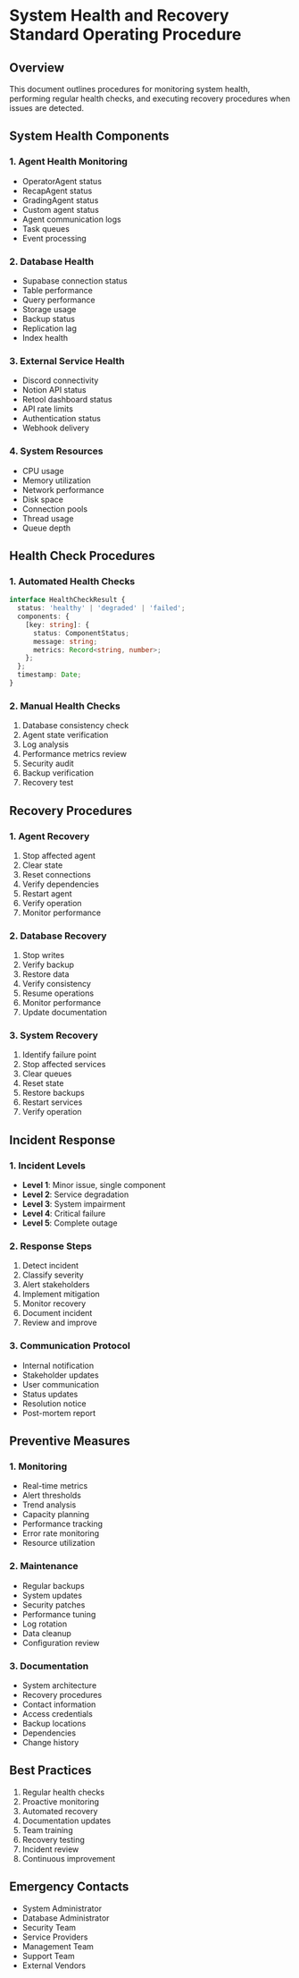 # System Health and Recovery Standard Operating Procedure

## Overview
This document outlines procedures for monitoring system health, performing regular health checks, and executing recovery procedures when issues are detected.

## System Health Components

### 1. Agent Health Monitoring
- OperatorAgent status
- RecapAgent status
- GradingAgent status
- Custom agent status
- Agent communication logs
- Task queues
- Event processing

### 2. Database Health
- Supabase connection status
- Table performance
- Query performance
- Storage usage
- Backup status
- Replication lag
- Index health

### 3. External Service Health
- Discord connectivity
- Notion API status
- Retool dashboard status
- API rate limits
- Authentication status
- Webhook delivery

### 4. System Resources
- CPU usage
- Memory utilization
- Network performance
- Disk space
- Connection pools
- Thread usage
- Queue depth

## Health Check Procedures

### 1. Automated Health Checks
```typescript
interface HealthCheckResult {
  status: 'healthy' | 'degraded' | 'failed';
  components: {
    [key: string]: {
      status: ComponentStatus;
      message: string;
      metrics: Record<string, number>;
    };
  };
  timestamp: Date;
}
```

### 2. Manual Health Checks
1. Database consistency check
2. Agent state verification
3. Log analysis
4. Performance metrics review
5. Security audit
6. Backup verification
7. Recovery test

## Recovery Procedures

### 1. Agent Recovery
1. Stop affected agent
2. Clear state
3. Reset connections
4. Verify dependencies
5. Restart agent
6. Verify operation
7. Monitor performance

### 2. Database Recovery
1. Stop writes
2. Verify backup
3. Restore data
4. Verify consistency
5. Resume operations
6. Monitor performance
7. Update documentation

### 3. System Recovery
1. Identify failure point
2. Stop affected services
3. Clear queues
4. Reset state
5. Restore backups
6. Restart services
7. Verify operation

## Incident Response

### 1. Incident Levels
- **Level 1**: Minor issue, single component
- **Level 2**: Service degradation
- **Level 3**: System impairment
- **Level 4**: Critical failure
- **Level 5**: Complete outage

### 2. Response Steps
1. Detect incident
2. Classify severity
3. Alert stakeholders
4. Implement mitigation
5. Monitor recovery
6. Document incident
7. Review and improve

### 3. Communication Protocol
- Internal notification
- Stakeholder updates
- User communication
- Status updates
- Resolution notice
- Post-mortem report

## Preventive Measures

### 1. Monitoring
- Real-time metrics
- Alert thresholds
- Trend analysis
- Capacity planning
- Performance tracking
- Error rate monitoring
- Resource utilization

### 2. Maintenance
- Regular backups
- System updates
- Security patches
- Performance tuning
- Log rotation
- Data cleanup
- Configuration review

### 3. Documentation
- System architecture
- Recovery procedures
- Contact information
- Access credentials
- Backup locations
- Dependencies
- Change history

## Best Practices
1. Regular health checks
2. Proactive monitoring
3. Automated recovery
4. Documentation updates
5. Team training
6. Recovery testing
7. Incident review
8. Continuous improvement

## Emergency Contacts
- System Administrator
- Database Administrator
- Security Team
- Service Providers
- Management Team
- Support Team
- External Vendors 